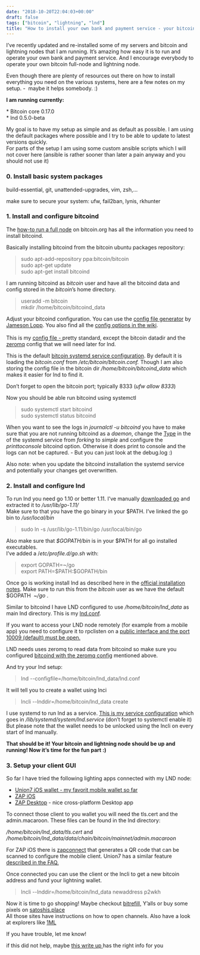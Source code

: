 ```yaml
---
date: "2018-10-20T22:04:03+00:00"
draft: false
tags: ["bitcoin", "lightning", "lnd"]
title: "How to install your own bank and payment service - your bitcoin and lightning node"
---
```

<p>I’ve recently updated and re-installed some of my servers and bitcoin and lightning nodes that I am running. It’s amazing how easy it is to run and operate your own bank and payment service. And I encourage everybody to operate your own bitcoin full-node and lightning node.&nbsp;</p><p>Even though there are plenty of resources out there on how to install everything you need on the various systems, here are a few notes on my setup. -&nbsp; maybe it helps somebody. :)&nbsp;</p><p><b>I am running currently:&nbsp;</b></p><p>* Bitcoin core 0.17.0<br>* lnd 0.5.0-beta <br></p><p>My goal is to have my setup as simple and as default as possible. I am using the default packages where possible and I try to be able to update to latest versions quickly. <br>For parts of the setup I am using some custom ansible scripts which I will not cover here (ansible is rather sooner than later a pain anyway and you should not use it)</p><h3>0. Install basic system packages</h3><p>build-essential, git, unattended-upgrades, vim, zsh,...<br></p><p>make sure to secure your system: ufw, fail2ban, lynis, rkhunter</p><h3>1. Install and configure bitcoind <br></h3><p>The <a href="https://bitcoin.org/en/full-node">how-to run a full node</a> on bitcoin.org has all the information you need to install bitcoind. <br></p><p>Basically installing bitcoind from the bitcoin ubuntu packages repository:<br></p><blockquote><p>sudo apt-add-repository ppa:bitcoin/bitcoin <br>sudo apt-get update<br>sudo apt-get install bitcoind</p></blockquote><p>I am running bitcoind as <i>bitcoin</i> user and have all the bitcoind data and config stored in the <i>bitcoin</i>’s home directory.&nbsp; </p><blockquote><p>useradd -m bitcoin<br>mkdir /home/bitcoin/bitcoind_data</p></blockquote><p>Adjust your bitcoind configuration. You can use the <a href="https://jlopp.github.io/bitcoin-core-config-generator/">config file generator</a> by <a href="https://lopp.net/">Jameson Lopp</a>. You also find all the <a href="https://en.bitcoin.it/wiki/Running_Bitcoin">config options in the wiki</a>.<br><br>This is my <a href="https://gist.github.com/bumi/41dba624756a052dd3470e21ee99c7d2">config file - </a>pretty standard, except the bitcoin datadir and the <a href="http://zeromq.org/">zeromq</a> config that we will need later for lnd. <br></p><p>This is the default <a href="https://github.com/bitcoin/bitcoin/blob/master/contrib/init/bitcoind.service">bitcoin systemd service configuration</a>. By default it is loading the <i>bitcoin.conf</i> from <i>/etc/bitcoin/bitcoin.conf. </i>Though I am also storing the config file in the bitcoin dir <i>/home/bitcoin/bitcoind_data </i>which makes it easier for lnd to find it.<br></p><p>Don’t forget to open the bitcoin port; typically 8333 (<i>ufw allow 8333</i>)</p><p>Now you should be able run bitcoind using systemctl&nbsp;</p><blockquote><p>sudo systemctl start bitcoind<br>sudo systemctl status bitcoind<br></p></blockquote><p>When you want to see the logs in <i>journalctl -u bitcoind</i> you have to make sure that you are not running bitcoind as a <i>daemon</i>, change the <a href="https://www.freedesktop.org/software/systemd/man/systemd.service.html#Type=">Type</a> in the of the systemd service from <i>forking</i> to <i>simple</i> and configure the <i>printtoconsole</i> bitcoind option. Otherwise it does print to console and the logs can not be captured. - But you can just look at the debug.log :) <br></p><p>Also note: when you update the bitcoind installation the systemd service and potentially your changes get overwritten.<br></p><h3>2. Install and configure lnd</h3><p>To run lnd you need go 1.10 or better 1.11. I’ve manually <a href="https://golang.org/dl/">downloaded go</a> and extracted it to <i>/</i><i>usr/lib/go-1.11/</i> <br>Make sure to that you have the go binary in your $PATH. I’ve linked the go bin to <i>/usr/local/bin</i>&nbsp;</p><blockquote><p>sudo ln -s /usr/lib/go-1.11/bin/go /usr/local/bin/go</p></blockquote><p>Also make sure that <i>$GOPATH/bin</i> is in your $PATH for all go installed executables.<br>I’ve added a /<i>etc/profile.d/go.sh</i> with:</p><blockquote><p>export GOPATH=~/go<br>export PATH=$PATH:$GOPATH/bin</p></blockquote><p>Once go is working install lnd as described here in the <a href="https://github.com/lightningnetwork/lnd/blob/master/docs/INSTALL.md#installing-lnd">official installation notes</a>. Make sure to run this from the <i>bitcoin</i> user as we have the default $GOPATH&nbsp; <i>~/go</i> .</p><p>Similar to bitcoind I have LND configured to use <i>/home/bitcoin/lnd_data</i> as main lnd directory. This is my <a href="https://gist.github.com/bumi/c871a0bc082dc9bc9c5d1c19001d9a8d#file-lnd-conf">lnd.conf</a>. <br></p><p>If you want to access your LND node remotely (for example from a mobile app) you need to configure it to rpclisten on a <a href="https://gist.github.com/bumi/c871a0bc082dc9bc9c5d1c19001d9a8d#file-lnd-conf-L5">public interface and the port 10009 (default) must be open.<br></a></p><p>LND needs uses zeromq to read data from bitcoind so make sure you configured <a href="https://gist.github.com/bumi/41dba624756a052dd3470e21ee99c7d2#file-bitcoin-conf-L8">bitcoind with the zeromq config</a> mentioned above.&nbsp;</p><p>And try your lnd setup:</p><blockquote><p>lnd --configfile=/home/bitcoin/lnd_data/lnd.conf</p></blockquote><p>It will tell you to create a wallet using lnci <br></p><blockquote><p>lncli --lnddir=/home/bitcoin/lnd_data create</p></blockquote><p>I use systemd to run lnd as a service. <a href="https://gist.github.com/bumi/c871a0bc082dc9bc9c5d1c19001d9a8d#file-lnd-service">This is my service configuration</a> which goes in <i>/lib/systemd/system/lnd.service </i>(don’t forget to systemctl enable it)<i><br></i>But please note that the wallet needs to be unlocked using the lncli on every start of lnd manually.</p><p><b>That should be it! Your bitcoin and lightning node should be up and running! Now it’s time for the fun part :) <br></b></p><h3>3. Setup your client GUI<br></h3><p>So far I have tried the following lighting apps connected with my LND node:</p><ul><li><a href="https://www.lndthinwallet.com/">Union7 iOS wallet - my favorit mobile wallet so far</a><br></li><li><a href="https://www.zap.jackmallers.com/">ZAP iOS </a><br></li><li><a href="https://github.com/LN-Zap/zap-desktop">ZAP Desktop</a> - nice cross-platform Desktop app</li></ul><p>To connect those client to you wallet you will need the tls.cert and the admin.macaroon. These files can be found in the lnd directory:<br></p><p><i>/home/bitcoin/lnd_data/tls.cert</i> and <i>/home/bitcoin/lnd_data/data/chain/bitcoin/mainnet/admin.macaroon</i></p><p>For ZAP iOS there is <a href="https://github.com/LN-Zap/zapconnect">zapconnect</a> that generates a QR code that can be scanned to configure the mobile client. Union7 has a similar feature <a href="https://www.lndthinwallet.com/">described in the FAQ.</a></p><p>Once connected you can use the client or the lncli to get a new bitcoin address and fund your lightning wallet. <br></p><blockquote><p>lncli --lnddir=/home/bitcoin/lnd_data newaddress p2wkh<br></p></blockquote><p>Now it is time to go shopping! Maybe checkout <a href="https://www.bitrefill.com/">bitrefill,</a> Y’alls or buy some pixels on <a href="https://satoshis.place/">satoshis.place</a><br>All those sites have instructions on how to open channels. Also have a look at explorers like <a href="https://1ml.com/node">1ML</a><a href="https://satoshis.place/"><br></a></p><p>If you have trouble, let me know!&nbsp;</p><p>if this did not help, maybe <a href="https://gist.github.com/bretton/0b22a0503a9eba09df86a23f3d625c13">this write up </a>has the right info for you<br></p>
